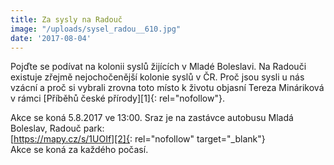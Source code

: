 ```yaml
---
title: Za sysly na Radouč
image: "/uploads/sysel_radou__610.jpg"
date: '2017-08-04'
---
```



<div class="_li">
<div class="uiContextualLayerParent">
<div class="fb_content clearfix " data-referrer="content">
<div class="clearfix">
<div class="_1qkq _1ql0">
<div>
<div class="clearfix">
<div class="_2pie _14i5 _1qkq _1qkx">
<div class="_5zae _5vb_" data-testid="event-permalink-main-column">
<div>
<div>
<div data-referrer="reaction_units">
<div class="_4z-v">
<div class="_4-u2 _3xaf _3-95 _4-u8">
<div class="_2qgs">
Pojďte se podívat na kolonii syslů žijících v Mladé Boleslavi. Na
Radouči existuje zřejmě nejochočenější kolonie syslů v ČR. Proč jsou
sysli u nás vzácní a proč si vybrali zrovna toto místo k životu objasní
Tereza Mináriková v rámci [Příběhů české přírody][1]{: rel="nofollow"}. 

Akce se koná 5.8.2017 ve 13:00. Sraz je na zastávce autobusu Mladá
Boleslav, Radouč park:  
[https://mapy.cz/s/1UOIf][2]{: rel="nofollow" target="_blank"}  
 Akce se koná za každého počasí.
</div>
</div>
</div>
</div>
</div>
</div>
</div>
</div>
</div>
</div>
</div>
</div>
</div>
</div>
</div>

  




[1]: https://www.facebook.com/pribehyceskeprirody/
[2]: https://mapy.cz/s/1UOIf
